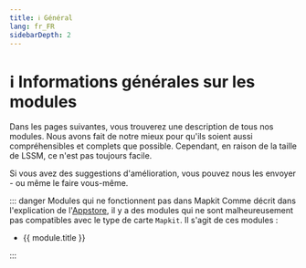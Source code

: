 ```yaml
---
title: ℹ️ Général
lang: fr_FR
sidebarDepth: 2
---
```


# ℹ️ Informations générales sur les modules

Dans les pages suivantes, vous trouverez une description de tous nos modules. Nous avons fait de notre mieux pour qu'ils soient aussi compréhensibles et complets que possible. Cependant, en raison de la taille de LSSM, ce n'est pas toujours facile.

Si vous avez des suggestions d'amélioration, vous pouvez nous les envoyer - ou même le faire vous-même.

::: danger Modules qui ne fonctionnent pas dans Mapkit
Comme décrit dans l'explication de l'[Appstore](appstore.md), il y a des modules qui ne sont malheureusement pas compatibles avec le type de carte `Mapkit`. Il s'agit de ces modules :
<ul>
    <li v-for="module in $themeConfig.variables.noMapkitModules.fr_FR" :key="module.title">
        <router-link :to="module.f">
            {{ module.title }}
        </router-link>
    </li>
</ul>
:::
